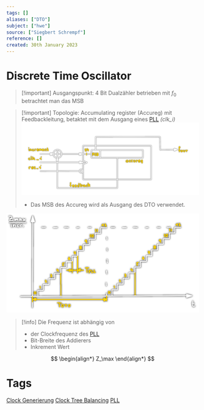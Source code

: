 ```yaml
---
tags: []
aliases: ["DTO"]
subject: ["hwe"]
source: ["Siegbert Schrempf"]
reference: []
created: 30th January 2023
---
```


# Discrete Time Oscillator

> [!important] Ausgangspunkt:
> 4 Bit Dualzähler betrieben mit $f_{0}$ betrachtet man das MSB

> [!important] Topologie:
> Accumulating register (Accureg) mit Feedbackleitung, betaktet mit dem Ausgang eines [PLL](Phase%20Locked%20Loop.md) *(clk_i)*
> ![DTO](../assets/DTO.png)
> - Das MSB des Accureg wird als Ausgang des DTO verwendet.

![dto-counter](../assets/dto-counter.png)

> [!info] Die Frequenz ist abhängig von
> - der Clockfrequenz des [PLL](Phase%20Locked%20Loop.md)
> - Bit-Breite des Addierers
> - Inkrement Wert

$$
\begin{align*}
Z_\max
\end{align*}
$$

# Tags
[Clock Generierung](Clock%20Generierung.md)
[Clock Tree Balancing](../Clock%20Tree%20Balancing.md)
[PLL](Phase%20Locked%20Loop.md)